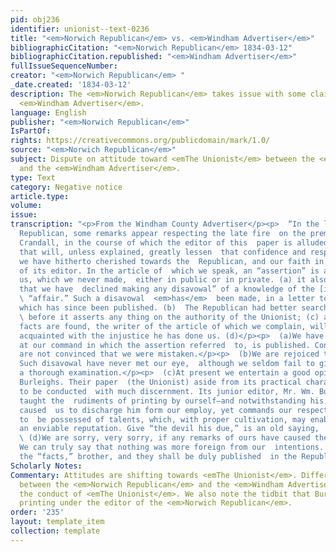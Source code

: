 ```yaml
---
pid: obj236
identifier: unionist--text-0236
title: "<em>Norwich Republican</em> vs. <em>Windham Advertiser</em>"
bibliographicCitation: "<em>Norwich Republican</em> 1834-03-12"
bibliographicCitation.republished: "<em>Windham Advertiser</em>"
fullIssueSequenceNumber: 
creator: "<em>Norwich Republican</em> "
_date.created: '1834-03-12'
description: The <em>Norwich Republican</em> takes issue with some claims from the
  <em>Windham Advertiser</em>.
language: English
publisher: "<em>Norwich Republican</em>"
IsPartOf: 
rights: https://creativecommons.org/publicdomain/mark/1.0/
source: "<em>Norwich Republican</em>"
subject: Dispute on attitude toward <emThe Unionist</em> between the <em>Norwich Republican</em>
  and the <em>Windham Advertiser</em>.
type: Text
category: Negative notice
article.type: 
volume: 
issue: 
transcription: "<p>From the Windham County Advertiser</p><p>  “In the last Norwich
  Republican, some remarks appear respecting the late fire  on the premises of Miss
  Crandall, in the course of which the editor of this  paper is alluded to in a manner
  that will, unless explained, greatly lessen  that confidence and respect, which
  we have hitherto cherished towards the  Republican, and our faith in the integrity
  of its editor. In the article of  which we speak, an “assertion” is attributed to
  us, which we never made,  either in public or in private. (a) it also falsely states
  that we have  declined making any disavowal” of a knowledge of the [indecipherable]
  \ “affair.” Such a disavowal  <em>has</em>  been made, in a letter to Miss Crandall,
  which has since been published. (b)  The Republican had better search for  <em>facts,</em>
  \ before it asserts any thing on the authority of the Unionist; (c) and when  those
  facts are found, the writer of the article of which we complain, will be  made fully
  acquainted with the injustice he has done us. (d)</p><p>  (a)We have not the Advertiser
  at our command in which the assertion referred  to, is published. Consequently we
  are not convinced that we were mistaken.</p><p>  (b)We are rejoiced to hear this.
  Such disavowal have never met our eye,  although we seldom fail to give the Advertiser
  a thorough examination.</p><p>  (c)At present we entertain a good opinion of Messrs.
  Burleighs. Their paper  (the Unionist) aside from its practical character, appears
  to be conducted  with much discernment. Its junior editor, Mr. Wm. Burleigh was
  taught the  rudiments of printing by ourself—and notwithstanding his disobedience
  caused  us to discharge him form our employ, yet commands our respect. He appears
  to  be possessed of talents, which, with proper cultivation, may enable him to  obtain
  an enviable reputation. Give “the devil his due,” is an old saying,  brother Holbrook.</p><p>
  \ (d)We are sorry, very sorry, if any remarks of ours have caused thee to feel  unpleasant.
  We can truly say that nothing was more foreign from our  intentions. Help us to
  the “facts,” brother, and they shall be duly published  in the Republican.”</p>"
Scholarly Notes: 
Commentary: Attitudes are shifting towards <emThe Unionist</em>. Differences emerge
  between the <em>Norwich Republican</em> and the <em>Windham Advertiser</em>.concerning
  the conduct of <emThe Unionist</em>. We also note the tidbit that Burleigh studied
  printing under the editor of the <em>Norwich Republican</em>.
order: '235'
layout: template_item
collection: template
---
```

